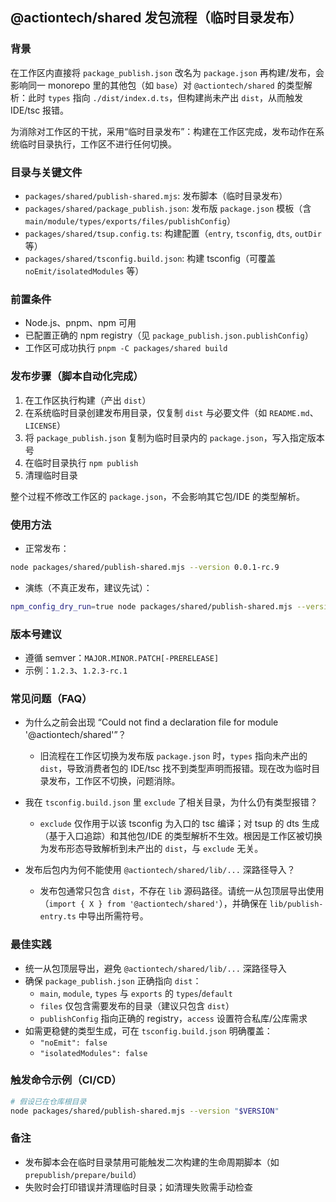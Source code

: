 ## @actiontech/shared 发包流程（临时目录发布）

### 背景

在工作区内直接将 `package_publish.json` 改名为 `package.json` 再构建/发布，会影响同一 monorepo 里的其他包（如 `base`）对 `@actiontech/shared` 的类型解析：此时 `types` 指向 `./dist/index.d.ts`，但构建尚未产出 `dist`，从而触发 IDE/tsc 报错。

为消除对工作区的干扰，采用“临时目录发布”：构建在工作区完成，发布动作在系统临时目录执行，工作区不进行任何切换。

### 目录与关键文件

- `packages/shared/publish-shared.mjs`: 发布脚本（临时目录发布）
- `packages/shared/package_publish.json`: 发布版 `package.json` 模板（含 `main/module/types/exports/files/publishConfig`）
- `packages/shared/tsup.config.ts`: 构建配置（`entry`, `tsconfig`, `dts`, `outDir` 等）
- `packages/shared/tsconfig.build.json`: 构建 tsconfig（可覆盖 `noEmit/isolatedModules` 等）

### 前置条件

- Node.js、pnpm、npm 可用
- 已配置正确的 npm registry（见 `package_publish.json.publishConfig`）
- 工作区可成功执行 `pnpm -C packages/shared build`

### 发布步骤（脚本自动化完成）

1. 在工作区执行构建（产出 `dist`）
2. 在系统临时目录创建发布用目录，仅复制 `dist` 与必要文件（如 `README.md`、`LICENSE`）
3. 将 `package_publish.json` 复制为临时目录内的 `package.json`，写入指定版本号
4. 在临时目录执行 `npm publish`
5. 清理临时目录

整个过程不修改工作区的 `package.json`，不会影响其它包/IDE 的类型解析。

### 使用方法

- 正常发布：

```bash
node packages/shared/publish-shared.mjs --version 0.0.1-rc.9
```

- 演练（不真正发布，建议先试）：

```bash
npm_config_dry_run=true node packages/shared/publish-shared.mjs --version 0.0.0-test.0
```

### 版本号建议

- 遵循 semver：`MAJOR.MINOR.PATCH[-PRERELEASE]`
- 示例：`1.2.3`、`1.2.3-rc.1`

### 常见问题（FAQ）

- 为什么之前会出现 “Could not find a declaration file for module '@actiontech/shared'”？
  - 旧流程在工作区切换为发布版 `package.json` 时，`types` 指向未产出的 `dist`，导致消费者包的 IDE/tsc 找不到类型声明而报错。现在改为临时目录发布，工作区不切换，问题消除。

- 我在 `tsconfig.build.json` 里 `exclude` 了相关目录，为什么仍有类型报错？
  - `exclude` 仅作用于以该 tsconfig 为入口的 tsc 编译；对 tsup 的 dts 生成（基于入口追踪）和其他包/IDE 的类型解析不生效。根因是工作区被切换为发布形态导致解析到未产出的 `dist`，与 `exclude` 无关。

- 发布后包内为何不能使用 `@actiontech/shared/lib/...` 深路径导入？
  - 发布包通常只包含 `dist`，不存在 `lib` 源码路径。请统一从包顶层导出使用（`import { X } from '@actiontech/shared'`），并确保在 `lib/publish-entry.ts` 中导出所需符号。

### 最佳实践

- 统一从包顶层导出，避免 `@actiontech/shared/lib/...` 深路径导入
- 确保 `package_publish.json` 正确指向 `dist`：
  - `main`, `module`, `types` 与 `exports` 的 `types`/`default`
  - `files` 仅包含需要发布的目录（建议只包含 `dist`）
  - `publishConfig` 指向正确的 registry，`access` 设置符合私库/公库需求
- 如需更稳健的类型生成，可在 `tsconfig.build.json` 明确覆盖：
  - `"noEmit": false`
  - `"isolatedModules": false`

### 触发命令示例（CI/CD）

```bash
# 假设已在仓库根目录
node packages/shared/publish-shared.mjs --version "$VERSION"
```

### 备注

- 发布脚本会在临时目录禁用可能触发二次构建的生命周期脚本（如 `prepublish/prepare/build`）
- 失败时会打印错误并清理临时目录；如清理失败需手动检查
